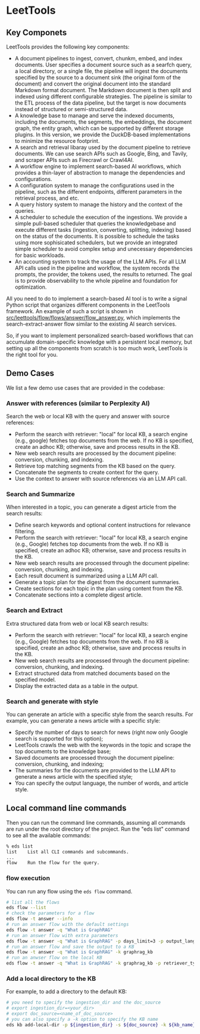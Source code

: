 
# LeetTools

## Key Componets

LeetTools provides the following key components:

- A document pipelines to ingest, convert, chunkm, embed, and index documents. User 
  specifies a document source such as a searfch query, a local directory, or a single 
  file, the pipeline will ingest the documents specified by the source to a document 
  sink (the original form of the document) and convert the original document into the
  standard Markdown format document. The Markdown document is then split and indexed 
  using different configurable strategies. The pipeline is similar to the ETL process
  of the data pipeline, but the target is now documents instead of structured or 
  semi-structured data.
- A knowledge base to manage and serve the indexed documents, including the documents, 
  the segments, the embeddings, the document graph, the entity graph, which can be 
  supported by different storage plugins. In this version, we provide the DuckDB-based
  implementations to minimize the resource footprint.
- A search and retrieval libaray used by the document pipeline to retrieve documents. 
  We can use search APIs such as Google, Bing, and Tavily, and scraper APIs such as 
  Firecrawl or Crawl4AI. 
- A workflow engine to implement search-based AI workflows, which provides a thin-layer
  of abstraction to manage the dependencies and configurations.
- A configuration system to manage the configurations used in the pipeline, such as the
  different endpoints, different parameters in the retrieval process, and etc.
- A query history system to manage the history and the context of the queries.
- A scheduler to schedule the execution of the ingestions. We provide a simple pull-based
  scheduler that queries the knowledgebase and execute different tasks (ingestion,
  converting, splitting, indexing) based on the status of the documents. It is possible to
  schedule the tasks using more sophisicated schedulers, but we provide an integrated
  simple scheduler to avoid complex setup and unecessary dependencies for basic workloads.
- An accounting system to track the usage of the LLM APIs. For all LLM API calls used in
  the pipeline and workflow, the system records the prompts, the provider, the tokens
  used, the results to returned. The goal is to provide observability to the whole
  pipeline and foundation for optimization.

All you need to do to implement a search-based AI tool is to write a signal Python script
that organizes different components in the LeetTools framework. An example of such a
script is shown in 
[src/leettools/flow/flows/answer/flow_answer.py](src/leettools/flow/flows/answer/flow_answer.py), 
which implements the search-extract-answer flow similar to the existing AI search services.

So, if you want to implement personalized search-based workflows that can accumulate
domain-specific knowledge with a persistent local memory, but setting up all the 
components from scratch is too much work, LeetTools is the right tool for you.

## Demo Cases

We list a few demo use cases that are provided in the codebase:

### Answer with references (similar to Perplexity AI)

Search the web or local KB with the query and answer with source references:

- Perform the search with retriever: "local" for local KB, a search engine
  (e.g., google) fetches top documents from the web. If no KB is specified, 
  create an adhoc KB; otherwise, save and process results in the KB.
- New web search results are processed by the document pipeline: conversion,
  chunking, and indexing.
- Retrieve top matching segments from the KB based on the query.
- Concatenate the segments to create context for the query.
- Use the context to answer with source references via an LLM API call.

### Search and Summarize

When interested in a topic, you can generate a digest article from the search results:

- Define search keywords and optional content instructions for relevance filtering.
- Perform the search with retriever: "local" for local KB, a search engine (e.g., Google)
  fetches top documents from the web. If no KB is specified, create an adhoc KB; 
  otherwise, save and process results in the KB.
- New web search results are processed through the document pipeline: conversion, 
  chunking, and indexing.
- Each result document is summarized using a LLM API call.
- Generate a topic plan for the digest from the document summaries.
- Create sections for each topic in the plan using content from the KB.
- Concatenate sections into a complete digest article.

### Search and Extract

Extra structured data from web or local KB search results:
- Perform the search with retriever: "local" for local KB, a search engine (e.g., Google)
  fetches top documents from the web. If no KB is specified, create an adhoc KB; 
  otherwise, save and process results in the KB.
- New web search results are processed through the document pipeline: conversion, 
  chunking, and indexing.
- Extract structured data from matched documents based on the specified model.
- Display the extracted data as a table in the output.


### Search and generate with style

You can generate an article with a specific style from the search results. For example,
you can generate a news article with a specific style:

- Specify the number of days to search for news (right now only Google search is 
  supported for this option);
- LeetTools crawls the web with the keywords in the topic and scrape the top documents to
  the knowledge base;
- Saved documents are processed through the document pipeline: conversion, chunking, and
  indexing;
- The summaries for the documents are provided to the LLM API to generate a news article
  with the specified style;
- You can specify the output language, the number of words, and article style.


## Local command line commands

Then you can run the command line commands, assuming all commands are run under the root
directory of the project. Run the "eds list" command to see all the available commands:

```bash
% eds list
list	List all CLI commands and subcommands.
...
flow	Run the flow for the query.
```

### flow execution

You can run any flow using the `eds flow` command.

```bash
# list all the flows
eds flow --list
# check the parameters for a flow
eds flow -t answer --info
# run an answer flow with the default settings
eds flow -t answer -q "What is GraphRAG"
# run an answer flow with extra parameters
eds flow -t answer -q "What is GraphRAG" -p days_limit=3 -p output_language=fr
# run an answer flow and save the output to a KB
eds flow -t answer -q "What is GraphRAG" -k graphrag_kb
# run an anwser flow on the local KB
eds flow -t answer -q "What is GraphRAG" -k graphrag_kb -p retriever_type=local
```

### Add a local directory to the KB

For example, to add a directory to the default KB:

```bash
# you need to specify the ingestion_dir and the doc_source
# export ingestion_dir=<your_dir>
# export doc_source=<name_of_doc_source>
# you can also specify a -k option to specify the KB name
eds kb add-local-dir -p ${ingestion_dir} -s ${doc_source} -k ${kb_name}
```
